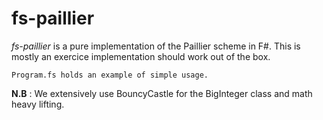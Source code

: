 # fs-paillier

*fs-paillier* is a pure implementation of the Paillier scheme in F#.
This is mostly an exercice implementation should work out of the box.


```
Program.fs holds an example of simple usage.
```

**N.B** : We extensively use BouncyCastle for the BigInteger class and math heavy lifting.
